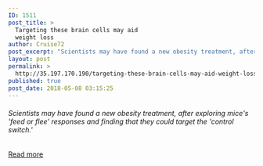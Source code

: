 ```yaml
---
ID: 1511
post_title: >
  Targeting these brain cells may aid
  weight loss
author: Cruise72
post_excerpt: "Scientists may have found a new obesity treatment, after exploring mice's 'feed or flee' responses and finding that they could target the 'control switch.'"
layout: post
permalink: >
  http://35.197.170.190/targeting-these-brain-cells-may-aid-weight-loss/
published: true
post_date: 2018-05-08 03:15:25
---
```

<h6>Scientists may have found a new obesity treatment, after exploring mice's 'feed or flee' responses and finding that they could target the 'control switch.'</h6>
<a class="button purchase" style="white-space: nowrap;" href="https://www.medicalnewstoday.com/articles/321236.php" target="_blank" rel="nofollow noopener">Read more</a>